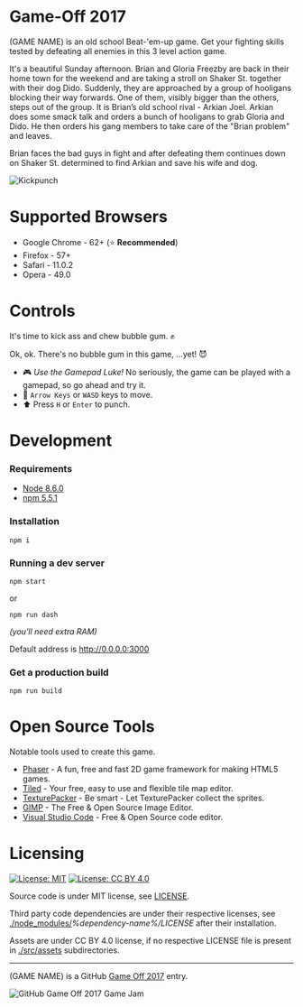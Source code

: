 Game-Off 2017
============================

(GAME NAME) is an old school Beat-'em-up game. Get your fighting skills tested by defeating all enemies in this 3 level action game.

It's a beautiful Sunday afternoon. Brian and Gloria Freezby are back in their home town for the weekend and are taking a stroll on Shaker St. together with their dog Dido. Suddenly, they are approached by a group of hooligans blocking their way forwards. One of them, visibly bigger than the others, steps out of the group. It is Brian’s old school rival - Arkian Joel. Arkian does some smack talk and orders a bunch of hooligans to grab Gloria and Dido. He then orders his gang members to take care of the "Brian problem" and leaves.

Brian faces the bad guys in fight and after defeating them continues down on Shaker St. determined to find Arkian and save his wife and dog.

![Kickpunch](https://i.imgur.com/sy4ssuw.png)

# Supported Browsers

  * Google Chrome - 62+ (:star: **Recommended**)
  * Firefox - 57+
  * Safari - 11.0.2
  * Opera - 49.0

# Controls

It's time to kick ass and chew bubble gum. :fist: 

Ok, ok. There's no bubble gum in this game, ...yet! :smiling_imp:

  * :video_game: *Use the Gamepad Luke!* No seriously, the game can be played with a gamepad, so go ahead and try it.
  * :running: `Arrow Keys` or `WASD` keys to move.
  * :arrow_up: Press `H` or `Enter` to punch.

# Development

### Requirements

* [Node 8.6.0](https://nodejs.org)
* [npm 5.5.1](https://www.npmjs.com/package/npm)

### Installation

```
npm i
```

### Running a dev server

```
npm start
```

or

```
npm run dash
```
_(you'll need extra RAM)_

Default address is <http://0.0.0.0:3000>

### Get a production build
```
npm run build
```

# Open Source Tools

Notable tools used to create this game.

  * [Phaser](https://phaser.io) - A fun, free and fast 2D game framework for making HTML5 games.
  * [Tiled](http://www.mapeditor.org) - Your free, easy to use and flexible tile map editor.
  * [TexturePacker](https://www.codeandweb.com/texturepacker) - Be smart - Let TexturePacker collect the sprites.
  * [GIMP](https://www.gimp.org) - The Free & Open Source Image Editor.
  * [Visual Studio Code](https://code.visualstudio.com/) - Free & Open Source code editor.

# Licensing
[![License: MIT](https://img.shields.io/badge/License-MIT-yellow.svg)](https://opensource.org/licenses/MIT)
[![License: CC BY 4.0](https://img.shields.io/badge/License-CC%20BY%204.0-lightgrey.svg)](https://creativecommons.org/licenses/by/4.0/)

Source code is under MIT license, see [LICENSE](./LICENSE).

Third party code dependencies are under their respective licenses,
see [./node_modules/](./node_modules)*%dependency-name%/LICENSE* after their installation.

Assets are under CC BY 4.0 license, if no respective LICENSE file is present in [./src/assets](./src/assets) subdirectories.

---
(GAME NAME) is a GitHub [Game Off 2017](https://itch.io/jam/game-off-2017) entry.

![GitHub Game Off 2017 Game Jam](https://user-images.githubusercontent.com/18125109/31239479-d554f29c-a9c2-11e7-8138-71483d537ca9.gif)

